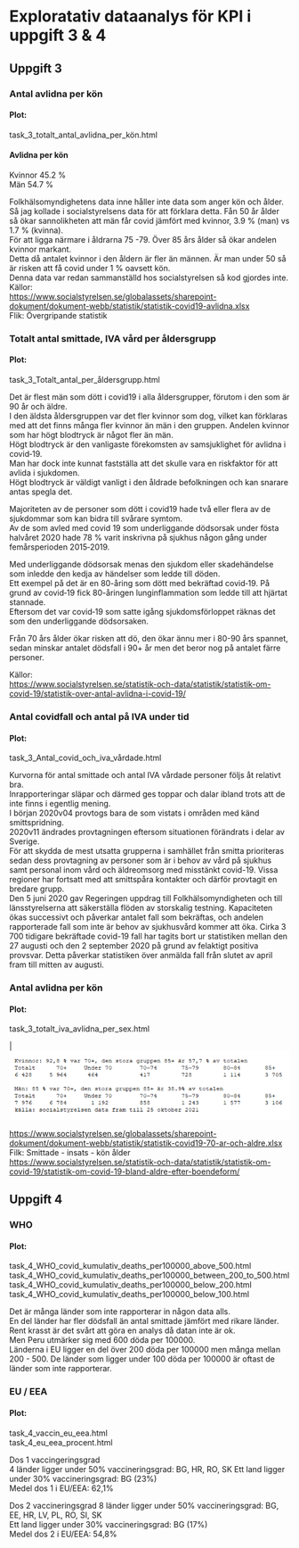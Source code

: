 # Exploratativ dataanalys för KPI i uppgift 3 & 4

## Uppgift 3
### Antal avlidna per kön
#### Plot:  
task_3_totalt_antal_avlidna_per_kön.html  
#### Avlidna per kön
Kvinnor 45.2 %  
Män 54.7 %  
  
Folkhälsomyndighetens data inne håller inte data som anger kön och ålder. Så jag kollade i socialstyrelsens data för att förklara detta.
Fån 50 år ålder så ökar sannolikheten att män får covid jämfört med kvinnor, 3.9 % (man)  vs 1.7 % (kvinna).  
För att ligga närmare i åldrarna 75 -79. Över 85 års ålder så ökar andelen kvinnor markant.  
Detta då antalet kvinnor i den åldern är fler än männen. Är man under 50 så är risken att få covid under 1 % oavsett kön.  
Denna data var redan sammanställd hos socialstyrelsen så kod gjordes inte.  
Källor:  
https://www.socialstyrelsen.se/globalassets/sharepoint-dokument/dokument-webb/statistik/statistik-covid19-avlidna.xlsx  
Flik: Övergripande statistik
  
  
### Totalt antal smittade, IVA vård per åldersgrupp 
#### Plot:  
task_3_Totalt_antal_per_åldersgrupp.html  

Det är flest män som dött i covid19 i alla åldersgrupper, förutom i den som är 90 år och äldre.  
I den äldsta åldersgruppen var det fler kvinnor som dog, vilket kan förklaras med att det finns många fler kvinnor än män i den gruppen.
Andelen kvinnor som har högt blodtryck är något fler än män.  
Högt blodtryck är den vanligaste förekomsten av samsjuklighet för avlidna i covid‑19.  
Man har dock inte kunnat fastställa att det skulle vara en riskfaktor för att avlida i sjukdomen.  
Högt blodtryck är väldigt vanligt i den åldrade befolkningen och kan snarare antas spegla det.  
  
Majoriteten av de personer som dött i covid19 hade två eller flera av de sjukdommar som kan bidra till svårare symtom.  
Av de som avled med covid 19 som underliggande dödsorsak under fösta halvåret 2020 hade 78 % varit inskrivna på sjukhus någon gång under femårsperioden 2015‑2019.
 
Med underliggande dödsorsak menas den sjukdom eller skadehändelse som inledde den kedja av händelser som ledde till döden.  
Ett exempel på det är en 80-åring som dött med bekräftad covid‑19. På grund av covid‑19 fick 80-åringen lunginflammation som ledde till att hjärtat stannade.  
Eftersom det var covid‑19 som satte igång sjukdomsförloppet räknas det som den underliggande dödsorsaken. 

Från 70 års ålder ökar risken att dö, den ökar ännu mer i 80-90 års spannet, sedan minskar antalet dödsfall i 90+ år men det beror nog på antalet färre personer. 

Källor:  
https://www.socialstyrelsen.se/statistik-och-data/statistik/statistik-om-covid-19/statistik-over-antal-avlidna-i-covid-19/


### Antal covidfall och antal på IVA under tid
#### Plot:  
task_3_Antal_covid_och_iva_vårdade.html  
  
Kurvorna för antal smittade och antal IVA vårdade personer följs åt relativt bra.  
Inrapporteringar släpar och därmed ges toppar och dalar ibland trots att de inte finns i egentlig mening.  
I början 2020v04 provtogs bara de som vistats i områden med känd smittspridning.  
2020v11 ändrades provtagningen eftersom situationen förändrats i delar av Sverige.  
För att skydda de mest utsatta grupperna i samhället från smitta prioriteras sedan dess provtagning av personer som är i behov av vård på sjukhus samt personal inom vård och äldreomsorg med misstänkt covid-19. Vissa regioner har fortsatt med att smittspåra kontakter och därför provtagit en bredare grupp.  
Den 5 juni 2020 gav Regeringen uppdrag till Folkhälsomyndigheten och till länsstyrelserna att säkerställa flöden av storskalig testning. Kapaciteten ökas successivt och påverkar antalet fall som bekräftas, och andelen rapporterade fall som inte är behov av sjukhusvård kommer att öka.
Cirka 3 700 tidigare bekräftade covid-19 fall har tagits bort ur statistiken mellan den 27 augusti och den 2 september 2020 på grund av felaktigt positiva provsvar. Detta påverkar statistiken över anmälda fall från slutet av april fram till mitten av augusti.


### Antal avlidna per kön
#### Plot:  
task_3_totalt_iva_avlidna_per_sex.html  

| <img src="Smittad_insats_kon_alder1.png" width=600 >
 
https://www.socialstyrelsen.se/globalassets/sharepoint-dokument/dokument-webb/statistik/statistik-covid19-70-ar-och-aldre.xlsx  
Filk: Smittade - insats - kön ålder  
https://www.socialstyrelsen.se/statistik-och-data/statistik/statistik-om-covid-19/statistik-om-covid-19-bland-aldre-efter-boendeform/


## Uppgift 4
### WHO
#### Plot: 
task_4_WHO_covid_kumulativ_deaths_per100000_above_500.html  
task_4_WHO_covid_kumulativ_deaths_per100000_between_200_to_500.html  
task_4_WHO_covid_kumulativ_deaths_per100000_below_200.html  
task_4_WHO_covid_kumulativ_deaths_per100000_below_100.html  


Det är många länder som inte rapporterar in någon data alls.  
En del länder har fler dödsfall än antal smittade jämfört med rikare länder.
Rent krasst är det svårt att göra en analys då datan inte är ok.   
Men Peru utmärker sig med 600 döda per 100000.  
Länderna i EU ligger en del över 200 döda per 100000 men många mellan 200 - 500.
De länder som ligger under 100 döda per 100000 är oftast de länder som inte rapporterar.  


### EU / EEA
#### Plot: 
task_4_vaccin_eu_eea.html  
task_4_eu_eea_procent.html  

Dos 1 vaccingeringsgrad  
4 länder ligger under 50% vaccineringsgrad: BG, HR, RO, SK
Ett land ligger under 30% vaccineringsgrad: BG (23%)  
Medel dos 1 i EU/EEA: 62,1%  
  
Dos 2 vaccineringsgrad
8 länder ligger under 50% vaccineringsgrad: BG, EE, HR, LV, PL, RO, SI, SK  
Ett land ligger under 30% vaccineringsgrad: BG (17%)  
Medel dos 2 i EU/EEA:  54,8%
